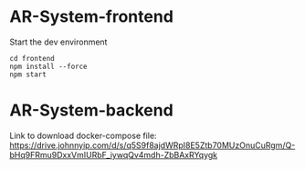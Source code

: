 # AR-System-frontend
Start the dev environment
```
cd frontend
npm install --force
npm start
```

# AR-System-backend

Link to download docker-compose file: https://drive.johnnyip.com/d/s/q5S9f8ajdWRpI8E5Ztb70MUzOnuCuRgm/Q-bHq9FRmu9DxxVmIURbF_iywqQv4mdh-ZbBAxRYqygk
